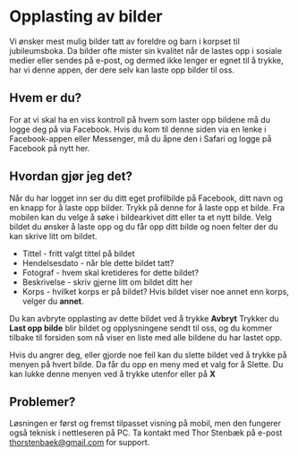 # Opplasting av bilder
Vi ønsker mest mulig bilder tatt av foreldre og barn i korpset til jubileumsboka.
Da bilder ofte mister sin kvalitet når de lastes opp i sosiale medier eller sendes på e-post, og dermed ikke lenger er egnet til å trykke, har vi denne appen, der dere selv kan laste opp bilder til oss.

## Hvem er du?
For at vi skal ha en viss kontroll på hvem som laster opp bildene må du logge deg på via Facebook. Hvis du kom til denne siden via en lenke i Facebook-appen eller Messenger, må du åpne den i Safari og logge på Facebook på nytt her. 

## Hvordan gjør jeg det?
Når du har logget inn ser du ditt eget profilbilde på Facebook, ditt navn og en knapp for å laste opp bilder. Trykk på denne for å laste opp et bilde. Fra mobilen kan du velge å søke i bildearkivet ditt eller ta et nytt bilde. Velg bildet du ønsker å laste opp og du får opp ditt bilde og noen felter der du kan skrive litt om bildet. 

* Tittel - fritt valgt tittel på bildet
* Hendelsesdato - når ble dette bildet tatt?
* Fotograf - hvem skal kretideres for dette bildet?
* Beskrivelse - skriv gjerne litt om bildet ditt her
* Korps - hvilket korps er på bildet? Hvis bildet viser noe annet enn korps, velger du __annet__.

Du kan avbryte opplasting av dette bildet ved å trykke __Avbryt__
Trykker du __Last opp bilde__ blir bildet og opplysningene sendt til oss, og du kommer tilbake til forsiden som nå viser en liste med alle bildene du har lastet opp.

Hvis du angrer deg, eller gjorde noe feil kan du slette bildet ved å trykke på menyen på hvert bilde. Da får du opp en meny med et valg for å Slette. Du kan lukke denne menyen ved å trykke utenfor eller på __X__

## Problemer?
Løsningen er først og fremst tilpasset visning på mobil, men den fungerer også teknisk i nettleseren på PC.
Ta kontakt med Thor Stenbæk på e-post thorstenbaek@gmail.com for support.